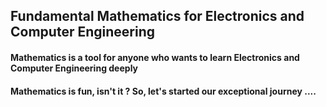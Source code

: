 ## Fundamental Mathematics for Electronics and Computer Engineering

#### Mathematics is a tool for anyone who wants to learn Electronics and Computer Engineering deeply

#### Mathematics is fun, isn't it ? So, let's started our exceptional journey ....
